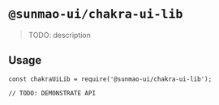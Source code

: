 # `@sunmao-ui/chakra-ui-lib`

> TODO: description

## Usage

```
const chakraUiLib = require('@sunmao-ui/chakra-ui-lib');

// TODO: DEMONSTRATE API
```
